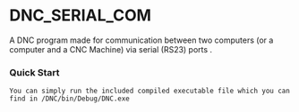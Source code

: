 # DNC_SERIAL_COM
A DNC program made for communication between two computers (or a computer and a CNC Machine) via serial (RS23) ports .


### Quick Start

```
You can simply run the included compiled executable file which you can find in /DNC/bin/Debug/DNC.exe
```

